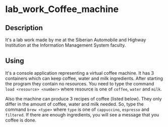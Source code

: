 # lab_work_Coffee_machine

## Description

It's a lab work made by me at the Siberian Automobile and Highway Institution at the Information Management System faculty.

## Using

It's a console application representing a virtual coffee machine. It has 3 containers which can keep coffee, water and milk ingredients. After starting the program they contain no resources. You need to type the command `load <resource> <number>` where resource is one of `coffee`, `water` and `milk`.

Also the machine can produce 3 recipes of coffee (listed below). They only differ in the amount of coffee, water and milk needed. So, type the command `brew <type>` where `type` is one of `cappuccino`, `espresso` and `filtered`. If there are enough ingredients, you will see a message that you coffee is done.

